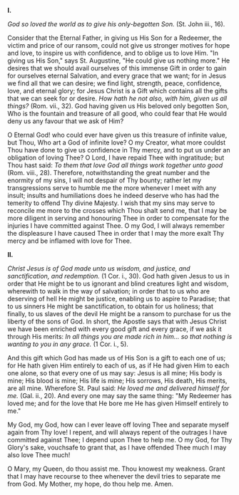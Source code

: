 
**I\.**

*God so loved the world as to give his only-begotten Son.* (St. John iii., 16).

Consider that the Eternal Father, in giving us His Son for a Redeemer, the victim and price of our ransom, could not give us stronger motives for hope and love, to inspire us with confidence, and to oblige us to love Him. \"In giving us His Son,\" says St. Augustine, \"He could give us nothing more.\" He desires that we should avail ourselves of this immense Gift in order to gain for ourselves eternal Salvation, and every grace that we want; for in Jesus we find all that we can desire; we find light, strength, peace, confidence, love, and eternal glory; for Jesus Christ is a Gift which contains all the gifts that we can seek for or desire. *How hath he not also, with him, given us all things?* (Rom. vii., 32). God having given us His beloved only begotten Son, Who is the fountain and treasure of all good, who could fear that He would deny us any favour that we ask of Him?

O Eternal God! who could ever have given us this treasure of infinite value, but Thou, Who art a God of infinite love? O my Creator, what more couldst Thou have done to give us confidence in Thy mercy, and to put us under an obligation of loving Thee? O Lord, I have repaid Thee with ingratitude; but Thou hast said: *To them that love God all things work together unto good* (Rom. viii., 28). Therefore, notwithstanding the great number and the enormity of my sins, I will not despair of Thy bounty; rather let my transgressions serve to humble me the more whenever I meet with any insult; insults and humiliations does he indeed deserve who has had the temerity to offend Thy divine Majesty. I wish that my sins may serve to reconcile me more to the crosses which Thou shalt send me, that I may be more diligent in serving and honouring Thee in order to compensate for the injuries I have committed against Thee. O my God, I will always remember the displeasure I have caused Thee in order that I may the more exalt Thy mercy and be inflamed with love for Thee.

**II\.**

*Christ Jesus is of God made unto us wisdom, and justice, and sanctification, and redemption.* (1 Cor. i., 30). God hath given Jesus to us in order that He might be to us ignorant and blind creatures light and wisdom, wherewith to walk in the way of salvation; in order that to us who are deserving of hell He might be justice, enabling us to aspire to Paradise; that to us sinners He might be sanctification, to obtain for us holiness; that finally, to us slaves of the devil He might be a ransom to purchase for us the liberty of the sons of God. In short, the Apostle says that with Jesus Christ we have been enriched with every good gift and every grace, if we ask it through His merits: *In all things you are made rich in him... so that nothing is wanting to you in any grace.* (1 Cor. i., 5).

And this gift which God has made us of His Son is a gift to each one of us; for He hath given Him entirely to each of us, as if He had given Him to each one alone, so that every one of us may say: Jesus is all mine; His body is mine; His blood is mine; His life is mine; His sorrows, His death, His merits, are all mine. Wherefore St. Paul said: *He loved me and delivered himself for me.* (Gal. ii., 20). And every one may say the same thing: \"My Redeemer has loved me; and for the love that He bore me He has given Himself entirely to me.\"

My God, my God, how can I ever leave off loving Thee and separate myself again from Thy love! I repent, and will always repent of the outrages I have committed against Thee; I depend upon Thee to help me. O my God, for Thy Glory\'s sake, vouchsafe to grant that, as I have offended Thee much I may also love Thee much!

O Mary, my Queen, do thou assist me. Thou knowest my weakness. Grant that I may have recourse to thee whenever the devil tries to separate me from God. My Mother, my hope, do thou help me. Amen.

